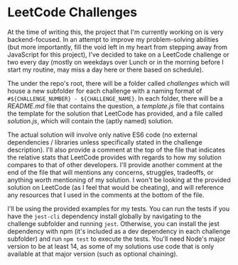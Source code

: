 # LeetCode Challenges
At the time of writing this, the project that I'm currently working on is very backend-focused. In an attempt to improve my problem-solving abilities (but more importantly, fill the void left in my heart from stepping away from JavaScript for this project), I've decided to take on a LeetCode challenge or two every day (mostly on weekdays over Lunch or in the morning before I start my routine, may miss a day here or there based on schedule).

The under the repo's root, there will be a folder called _challenges_ which will house a new subfolder for each challenge with a naming format of `#${CHALLENGE_NUMBER} - ${CHALLENGE_NAME}`. In each folder, there will be a _README.md_ file that contains the question, a _template.js_ file that contains the template for the solution that LeetCode has provided, and a file called _solution.js_, which will contain the (aptly named) solution.

The actual solution will involve only native ES6 code (no external dependencies / libraries unless specifically stated in the challenge description). I'll also provide a comment at the top of the file that indicates the relative stats that LeetCode provides with regards to how my solution compares to that of other developers. I'll provide another comment at the end of the file that will mentions any concerns, struggles, tradeoffs, or anything worth mentioning of my solution. I won't be looking at the provided solution on LeetCode (as I feel that would be cheating), and will reference any resources that I used in the comments at the bottom of the file.

I'll be using the provided examples for my tests. You can run the tests if you have the `jest-cli` dependency install globally by navigating to the challenge subfolder and running `jest`. Otherwise, you can install the jest dependency with npm (it's included as a dev dependency in each challenge subfolder) and run `npm test` to execute the tests. You'll need Node's major version to be at least 14, as some of my solutions use code that is only available at that major version (such as optional chaining).
